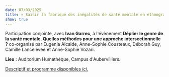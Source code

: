 ```yaml
---
date: 07/03/2025
title: « Saisir la fabrique des inégalités de santé mentale en ethnographe. Les appropriations de la culture psychologique contemporaine aux prismes de l’âge, du genre et de la classe », Journée GENDHI
show: true
---
```

Participation conjointe, avec **Ivan Garrec**, à l'évènement **Déplier le genre de la santé mentale. Quelles méthodes pour une approche intersectionnelle ?** co-organisé par Eugenia Alcalde, Anne-Sophie Cousteaux, Déborah Guy, Camille Lancelevée et Anne-Sophie Vozari.

**Lieu** : Auditorium Humathèque, Campus d'Aubervilliers.

[Descriptif et programme disponibles *ici*.](https://gendhi.eu/actualite/journee-detude-deplier-le-genre-de-la-sante-mentale-quelles-methodes-pour-une-approche-intersectionnelle/)
